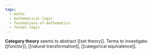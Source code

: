 ```yaml
---
tags:
  - maths
  - mathematical-logic
  - foundations-of-mathematics
  - formal-logic
---
```

**Category theory** seems to abstract [[set theory]].
Terms to investigate: [[functor]], [[natural transformation]], [[categorical equivalence]].